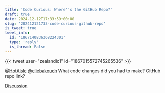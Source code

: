 ```yaml
---
title: 'Code Curious: Where''s the GitHub Repo?'
draft: true
date: 2024-12-12T17:33:59+00:00
slug: '202412121733-code-curious-github-repo'
is_tweet: true
tweet_info:
  id: '1867140836368224301'
  type: 'reply'
  is_thread: False
---
```




{{< tweet user="zealandic1" id="1867015572745265536" >}}

[@HotAisle](https://x.com/HotAisle) [@eliebakouch](https://x.com/eliebakouch) What code changes did you had to make? GitHub repo link?

[Discussion](https://x.com/sytelus/status/1867140836368224301)
